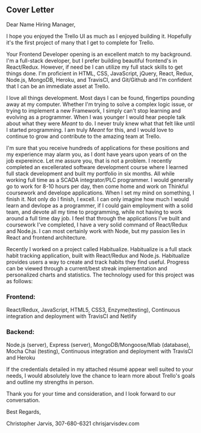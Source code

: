 ## Cover Letter

Dear Name Hiring Manager,

I hope you enjoyed the Trello UI as much as I enjoyed building it. Hopefully it's the first project of many that I get to complete for Trello.

Your Frontend Developer opening is an excellent match to my background. I'm a full-stack developer, but I prefer building beautiful frontend's in React/Redux. However, if need be I can utilize my full stack skills to get things done. I'm proficient in HTML, CSS, JavaScript, jQuery, React, Redux, Node.js, MongoDB, Heroku, and TravisCI, and Git/Github and I’m confident that I can be an immediate asset at Trello.

I love all things development. Most days I can be found, fingertips pounding away at my computer. Whether I'm trying to solve a complex logic issue, or trying to implement a new Framework, I simply can't stop learning and evolving as a programmer. When I was younger I would hear people talk about what they were <em>Meant</em> to do. I never truly knew what that felt like until I started programming. I am truly <em>Meant</em> for this, and I would love to continue to grow and contribute to the amazing team at Trello. 

I'm sure that you receive hundreds of applications for these positions and my experience may alarm you, as I dont have years upon years of on the job expereince. Let me assure you, that is not a problem. I recently completed an excellerated software development course where I learned full stack development and built my portfolio in six months. All while working full time as a SCADA integrator/PLC programmer. I would generally go to work for 8-10 hours per day, then come home and work on Thinkful coursework and develope applications. When I set my mind on something, I finish it. Not only do I finish, I excell. I can only imagine how much I would learn and devlope as a programmer, if I could gain employment with a solid team, and devote all my time to programming, while not having to work around a full time day job. I feel that through the applications I've built and coursework I've completed, I have a very solid command of React/Redux and Node.js. I can most certainly work with Node, but my passion lies in React and frontend architecture.

Recently I worked on a project called Habitualize. Habitualize is a full stack habit tracking application, built with React/Redux and Node.js. Habitualize provides users a way to create and track habits they find useful. Progress can be viewed through a current/best streak implementation and personalized charts and statistics. The technology used for this project was as follows:

### Frontend:
React/Redux,
JavaScript,
HTML5,
CSS3,
Enzyme(testing),
Continuous integration and deployment with TravisCI and Netlify

### Backend:
Node.js (server),
Express (server),
MongoDB/Mongoose/Mlab (database),
Mocha Chai (testing),
Continuous integration and deployment with TravisCI and Heroku

If the credentials detailed in my attached résumé appear well suited to your needs, I would absolutely love the chance to learn more about Trello's goals and outline my strengths in person.

Thank you for your time and consideration, and I look forward to our conversation.

Best Regards,

Christopher Jarvis,
307-680-6321
chrisjarvisdev.com


